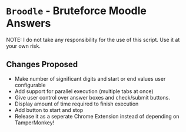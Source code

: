 # `Broodle` - Bruteforce Moodle Answers

NOTE: I do not take any responsibility for the use of this script. Use it at your own risk.

## Changes Proposed

* Make number of significant digits and start or end values user configurable
* Add support for parallel execution (multiple tabs at once)
* Give user control over answer boxes and check/submit buttons.
* Display amount of time required to finish execution
* Add button to start and stop
* Release it as a seperate Chrome Extension instead of depending on TamperMonkey!
